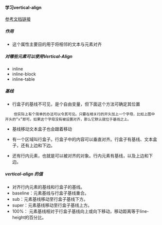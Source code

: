

#### 学习vertical-align

[参考文档链接](https://www.itcodemonkey.com/article/3750.html)


##### 作用

* 这个属性主要目的用于将相邻的文本与元素对齐

##### 对哪些元素可以使用Vertical-Align

* inline
* inline-block
* inline-table

##### 基线

* 行盒子的基线不可见，是个自由变量，但下面这个方法可确定其位置

```
    但实际上有个简单的办法可以令其可见。只要在相关行的开头加上一个字母，比如上图中开头的“x”即可。如果这个字母没有被设置对齐，那么它默认就位于基线之上。
```

* 基线移动文本盒子也会跟着移动

* 有一个区域叫行盒子。行盒子中的内容可以垂直对齐。行盒子有基线、文本盒子，还有上边和下边。

* 还有行内元素，也就是可以被对齐的对象。行内元素有基线，以及上边和下边。


##### vertical-align 的值


* 对齐行内元素的基线和行盒子的基线。
* baseline：元素基线与行盒子基线重合。
* sub：元素基线移动至行盒子基线下方。
* super：元素基线移动至行盒子基线上方。
* 100%： 元素基线相对于行盒子基线向上或向下移动，移动距离等于line-height的百分比。


